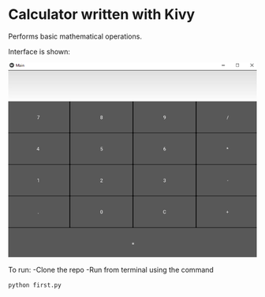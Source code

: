 # Calculator written with Kivy

Performs basic mathematical operations.

Interface is shown:

![calculator](interface.png?raw=true "Title")

To run:
-Clone the repo
-Run from terminal using the command
```
python first.py
```